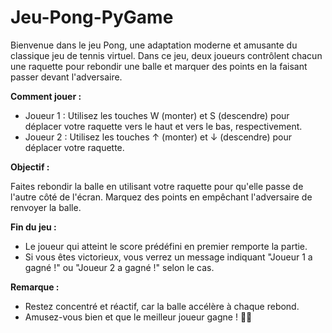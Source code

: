 # Jeu-Pong-PyGame

Bienvenue dans le jeu Pong, une adaptation moderne et amusante du classique jeu de tennis virtuel. Dans ce jeu, deux joueurs contrôlent chacun une raquette pour rebondir une balle et marquer des points en la faisant passer devant l'adversaire.

**Comment jouer :**

 * Joueur 1 : Utilisez les touches W (monter) et S (descendre) pour déplacer votre raquette vers le haut et vers le bas, respectivement.
 * Joueur 2 : Utilisez les touches ↑ (monter) et ↓ (descendre) pour déplacer votre raquette.

**Objectif :**

Faites rebondir la balle en utilisant votre raquette pour qu'elle passe de l'autre côté de l'écran.
Marquez des points en empêchant l'adversaire de renvoyer la balle.

**Fin du jeu :**

 * Le joueur qui atteint le score prédéfini en premier remporte la partie.
 * Si vous êtes victorieux, vous verrez un message indiquant "Joueur 1 a gagné !" ou "Joueur 2 a gagné !" selon le cas.

**Remarque :**

 * Restez concentré et réactif, car la balle accélère à chaque rebond.
 * Amusez-vous bien et que le meilleur joueur gagne ! 🏓✨
